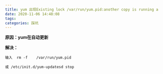 ```yaml
---
title: yum 出现Existing lock /var/run/yum.pid:another copy is running as pid:3355
date: 2020-11-06 14:48:08
tags: 
categories: 踩坑
---
```


<!--more-->

**原因：yum在自动更新**

**解决：**

```shell
输入  rm -f    /var/run/yum.pid

或 /etc/init.d/yum-updatesd stop
```